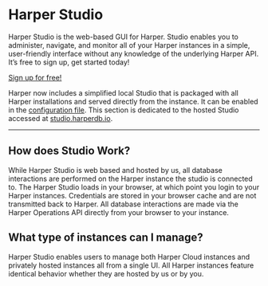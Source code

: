 # Harper Studio
Harper Studio is the web-based GUI for Harper. Studio enables you to administer, navigate, and monitor all of your Harper instances in a simple, user-friendly interface without any knowledge of the underlying Harper API. It’s free to sign up, get started today!

[Sign up for free!](https://studio.harperdb.io/sign-up)

Harper now includes a simplified local Studio that is packaged with all Harper installations and served directly from the instance. It can be enabled in the [configuration file](../../deployments/configuration.md#localstudio). This section is dedicated to the hosted Studio accessed at [studio.harperdb.io](https://studio.harperdb.io).

---
## How does Studio Work?
While Harper Studio is web based and hosted by us, all database interactions are performed on the Harper instance the studio is connected to. The Harper Studio loads in your browser, at which point you login to your Harper instances. Credentials are stored in your browser cache and are not transmitted back to Harper. All database interactions are made via the Harper Operations API directly from your browser to your instance.

## What type of instances can I manage?
Harper Studio enables users to manage both Harper Cloud instances and privately hosted instances all from a single UI. All Harper instances feature identical behavior whether they are hosted by us or by you.